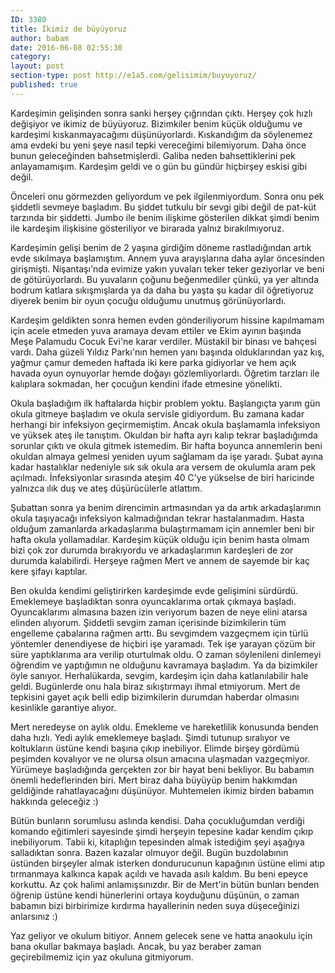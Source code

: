 ```yaml
---
ID: 3380
title: İkimiz de büyüyoruz
author: babam
date: 2016-06-08 02:55:30
category:
layout: post
section-type: post http://e1a5.com/gelisimim/buyuyoruz/
published: true
---
```

Kardeşimin gelişinden sonra sanki herşey çığrından çıktı. Herşey çok hızlı değişiyor ve ikimiz de büyüyoruz. Bizimkiler benim küçük olduğumu ve kardeşimi kıskanmayacağımı düşünüyorlardı. Kıskandığım da söylenemez ama evdeki bu yeni şeye nasıl tepki vereceğimi bilemiyorum. Daha önce bunun geleceğinden bahsetmişlerdi. Galiba neden bahsettiklerini pek anlayamamışım. Kardeşim geldi ve o gün bu gündür hiçbirşey eskisi gibi değil.

Önceleri onu görmezden geliyordum ve pek ilgilenmiyordum. Sonra onu pek şiddetli sevmeye başladım. Bu şiddet tutkulu bir sevgi gibi değil de pat-küt tarzında bir şiddetti. Jumbo ile benim ilişkime gösterilen dikkat şimdi benim ile kardeşim ilişkisine gösteriliyor ve birarada yalnız bırakılmıyoruz.

Kardeşimin gelişi benim de 2 yaşına girdiğim döneme rastladığından artık evde sıkılmaya başlamıştım. Annem yuva arayışlarına daha aylar öncesinden girişmişti. Nişantaşı'nda evimize yakın yuvaları teker teker geziyorlar ve beni de götürüyorlardı. Bu yuvaların çoğunu beğenmediler çünkü, ya yer altında bodrum katlara sıkışmışlarda ya da daha bu yaşta şu kadar dil öğretiyoruz diyerek benim bir oyun çocuğu olduğumu unutmuş görünüyorlardı.

Kardeşim geldikten sonra hemen evden gönderiliyorum hissine kapılmamam için acele etmeden yuva aramaya devam ettiler ve Ekim ayının başında Meşe Palamudu Cocuk Evi'ne karar verdiler. Müstakil bir binası ve bahçesi vardı. Daha güzeli Yıldız Parkı'nın hemen yanı başında olduklarından yaz kış, yağmur çamur demeden haftada iki kere parka gidiyorlar ve hem açık havada oyun oynuyorlar hemde doğayı gözlemliyorlardı. Öğretim tarzları ile kalıplara sokmadan, her çocuğun kendini ifade etmesine yönelikti.

Okula başladığım ilk haftalarda hiçbir problem yoktu. Başlangıçta yarım gün okula gitmeye başladım ve okula servisle gidiyordum. Bu zamana kadar herhangi bir infeksiyon geçirmemiştim. Ancak okula başlamamla infeksiyon ve yüksek ateş ile tanıştım. Okuldan bir hafta ayrı kalıp tekrar başladığımda sorunlar çıktı ve okula gitmek istemedim. Bir hafta boyunca annemlerin beni okuldan almaya gelmesi yeniden uyum sağlamam da işe yaradı. Şubat ayına kadar hastalıklar nedeniyle sık sık okula ara versem de okulumla aram pek açılmadı. İnfeksiyonlar sırasında ateşim 40 C'ye yükselse de biri haricinde yalnızca ılık duş ve ateş düşürücülerle atlattım.

Şubattan sonra ya benim direncimin artmasından ya da artık arkadaşlarımın okula taşıyacağı infeksiyon kalmadığından tekrar hastalanmadım. Hasta olduğum zamanlarda arkadaşlarıma bulaştırmamam için annemler beni bir hafta okula yollamadılar. Kardeşim küçük olduğu için benim hasta olmam bizi çok zor durumda bırakıyordu ve arkadaşlarımın kardeşleri de zor durumda kalabilirdi. Herşeye rağmen Mert ve annem de sayemde bir kaç kere şifayı kaptılar.

Ben okulda kendimi geliştirirken kardeşimde evde gelişimini sürdürdü. Emeklemeye başladıktan sonra oyuncaklarıma ortak çıkmaya başladı. Oyuncaklarımı almasına bazen izin veriyorum bazen de neye elini atarsa elinden alıyorum. Şiddetli sevgim zaman içerisinde bizimkilerin tüm engelleme çabalarına rağmen arttı. Bu sevgimdem vazgeçmem için türlü yöntemler denendiyese de hiçbiri işe yaramadı. Tek işe yarayan çözüm bir süre yaptıklarıma ara verilip oturtulmak oldu. O zaman söylenileni dinlemeyi öğrendim ve yaptığımın ne olduğunu kavramaya başladım. Ya da bizimkiler öyle sanıyor. Herhalükarda, sevgim, kardeşim için daha katlanılabilir hale geldi. Bugünlerde onu hala biraz sıkıştırmayı ihmal etmiyorum. Mert de tepkisini gayet açık belli edip bizimkilerin durumdan haberdar olmasını kesinlikle garantiye alıyor.

Mert neredeyse on aylık oldu. Emekleme ve hareketlilik konusunda benden daha hızlı. Yedi aylık emeklemeye başladı. Şimdi tutunup sıralıyor ve koltukların üstüne kendi başına çıkıp inebiliyor. Elimde birşey gördümü peşimden kovalıyor ve ne olursa olsun amacına ulaşmadan vazgeçmiyor. Yürümeye başladığında gerçekten zor bir hayat beni bekliyor. Bu babamın önemli hedeflerinden biri. Mert biraz daha büyüyüp benim hakkımdan geldiğinde rahatlayacağını düşünüyor. Muhtemelen ikimiz birden babamın hakkında geleceğiz :)

Bütün bunların sorumlusu aslında kendisi. Daha çocukluğumdan verdiği komando eğitimleri sayesinde şimdi herşeyin tepesine kadar kendim çıkıp inebiliyorum. Tabii ki, kitaplığın tepesinden almak istediğim şeyi aşağıya salladıktan sonra. Bazen kazalar olmuyor değil. Bugün buzdolabının üstünden birşeyler almak isterken dondurucunun kapağının üstüne elimi atıp tırmanmaya kalkınca kapak açıldı ve havada asılı kaldım. Bu beni epeyce korkuttu. Az çok halimi anlamışsınızdır. Bir de Mert'in bütün bunları benden öğrenip üstüne kendi hünerlerini ortaya koyduğunu düşünün, o zaman babamın bizi birbirimize kırdırma hayallerinin neden suya düşeceğinizi anlarsınız :)

Yaz geliyor ve okulum bitiyor. Annem gelecek sene ve hatta anaokulu için bana okullar bakmaya başladı. Ancak, bu yaz beraber zaman geçirebilmemiz için yaz okuluna gitmiyorum.

&nbsp;

&nbsp;
